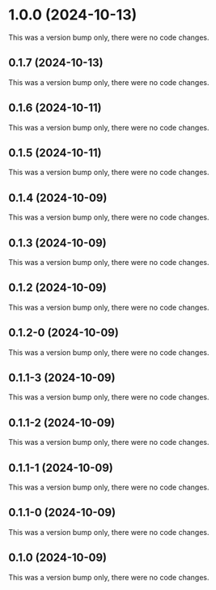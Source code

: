 # 1.0.0 (2024-10-13)

This was a version bump only, there were no code changes.

## 0.1.7 (2024-10-13)

This was a version bump only, there were no code changes.

## 0.1.6 (2024-10-11)

This was a version bump only, there were no code changes.

## 0.1.5 (2024-10-11)

This was a version bump only, there were no code changes.

## 0.1.4 (2024-10-09)

This was a version bump only, there were no code changes.

## 0.1.3 (2024-10-09)

This was a version bump only, there were no code changes.

## 0.1.2 (2024-10-09)

This was a version bump only, there were no code changes.

## 0.1.2-0 (2024-10-09)

This was a version bump only, there were no code changes.

## 0.1.1-3 (2024-10-09)

This was a version bump only, there were no code changes.

## 0.1.1-2 (2024-10-09)

This was a version bump only, there were no code changes.

## 0.1.1-1 (2024-10-09)

This was a version bump only, there were no code changes.

## 0.1.1-0 (2024-10-09)

This was a version bump only, there were no code changes.

## 0.1.0 (2024-10-09)

This was a version bump only, there were no code changes.
